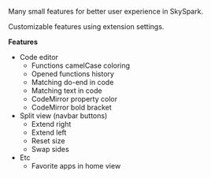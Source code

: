 Many small features for better user experience in SkySpark.

Customizable features using extension settings.

**Features**
- Code editor
  - Functions camelCase coloring
  - Opened functions history
  - Matching do-end in code
  - Matching text in code
  - CodeMirror property color
  - CodeMirror bold bracket
- Split view (navbar buttons)
  - Extend right
  - Extend left
  - Reset size
  - Swap sides
- Etc
  - Favorite apps in home view